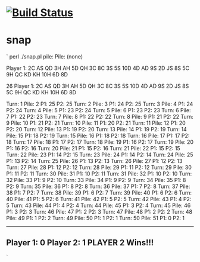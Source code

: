 [![Build Status](https://travis-ci.org/lancew/snap.png?branch=v2)](https://travis-ci.org/lancew/snap)
====
snap
====
`
perl ./snap.pl
pile: Pile: (none)

Player 1:  2C   AS   QD   3H   AH   5D   QH   3C   8C   3S 
          5S  10D   4D   AD   9S   2D   JS   8S   5C   9H 
          QC   KD   KH  10H   6D   8D  

26
Player 1:  2C   AS   QD   3H   AH   5D   QH   3C   8C   3S 
          5S  10D   4D   AD   9S   2D   JS   8S   5C   9H 
          QC   KD   KH  10H   6D   8D  

Turn: 1 Pile: 2 P1: 25 P2: 25
Turn: 2 Pile: 3 P1: 24 P2: 25
Turn: 3 Pile: 4 P1: 24 P2: 24
Turn: 4 Pile: 5 P1: 23 P2: 24
Turn: 5 Pile: 6 P1: 23 P2: 23
Turn: 6 Pile: 7 P1: 22 P2: 23
Turn: 7 Pile: 8 P1: 22 P2: 22
Turn: 8 Pile: 9 P1: 21 P2: 22
Turn: 9 Pile: 10 P1: 21 P2: 21
Turn: 10 Pile: 11 P1: 20 P2: 21
Turn: 11 Pile: 12 P1: 20 P2: 20
Turn: 12 Pile: 13 P1: 19 P2: 20
Turn: 13 Pile: 14 P1: 19 P2: 19
Turn: 14 Pile: 15 P1: 18 P2: 19
Turn: 15 Pile: 16 P1: 18 P2: 18
Turn: 16 Pile: 17 P1: 17 P2: 18
Turn: 17 Pile: 18 P1: 17 P2: 17
Turn: 18 Pile: 19 P1: 16 P2: 17
Turn: 19 Pile: 20 P1: 16 P2: 16
Turn: 20 Pile: 21 P1: 15 P2: 16
Turn: 21 Pile: 22 P1: 15 P2: 15
Turn: 22 Pile: 23 P1: 14 P2: 15
Turn: 23 Pile: 24 P1: 14 P2: 14
Turn: 24 Pile: 25 P1: 13 P2: 14
Turn: 25 Pile: 26 P1: 13 P2: 13
Turn: 26 Pile: 27 P1: 12 P2: 13
Turn: 27 Pile: 28 P1: 12 P2: 12
Turn: 28 Pile: 29 P1: 11 P2: 12
Turn: 29 Pile: 30 P1: 11 P2: 11
Turn: 30 Pile: 31 P1: 10 P2: 11
Turn: 31 Pile: 32 P1: 10 P2: 10
Turn: 32 Pile: 33 P1: 9 P2: 10
Turn: 33 Pile: 34 P1: 9 P2: 9
Turn: 34 Pile: 35 P1: 8 P2: 9
Turn: 35 Pile: 36 P1: 8 P2: 8
Turn: 36 Pile: 37 P1: 7 P2: 8
Turn: 37 Pile: 38 P1: 7 P2: 7
Turn: 38 Pile: 39 P1: 6 P2: 7
Turn: 39 Pile: 40 P1: 6 P2: 6
Turn: 40 Pile: 41 P1: 5 P2: 6
Turn: 41 Pile: 42 P1: 5 P2: 5
Turn: 42 Pile: 43 P1: 4 P2: 5
Turn: 43 Pile: 44 P1: 4 P2: 4
Turn: 44 Pile: 45 P1: 3 P2: 4
Turn: 45 Pile: 46 P1: 3 P2: 3
Turn: 46 Pile: 47 P1: 2 P2: 3
Turn: 47 Pile: 48 P1: 2 P2: 2
Turn: 48 Pile: 49 P1: 1 P2: 2
Turn: 49 Pile: 50 P1: 1 P2: 1
Turn: 50 Pile: 51 P1: 0 P2: 1

-----------------------------------------
Player 1: 0
Player 2: 1
PLAYER 2 Wins!!!
-----------------------------------------
`
